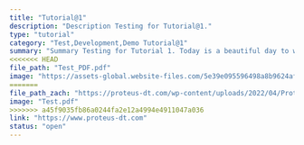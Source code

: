 ```yaml
---
title: "Tutorial@1"
description: "Description Testing for Tutorial@1."
type: "tutorial"
category: "Test,Development,Demo Tutorial@1"
summary: "Summary Testing for Tutorial 1. Today is a beautiful day to work. Current location: Razer SEA HQ @One North. It is in the South of Singapore"
<<<<<<< HEAD
file_path: "Test_PDF.pdf"
image: "https://assets-global.website-files.com/5e39e095596498a8b9624af1/5ffca6e3e0d8ad9231cc2af6_Portfolio-course---final.png"
=======
file_path_zach: "https://proteus-dt.com/wp-content/uploads/2022/04/Proteus-Logo-w.png"
image: "Test.pdf"
>>>>>>> a45f9035fb86a0244fa2e12a4994e4911047a036
link: "https://www.proteus-dt.com"
status: "open"
---
```


